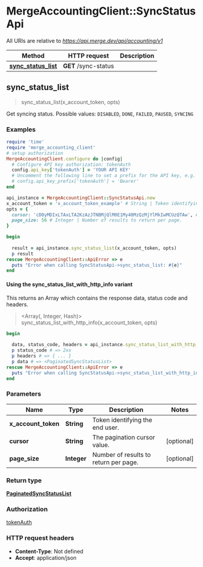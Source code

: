 # MergeAccountingClient::SyncStatusApi

All URIs are relative to *https://api.merge.dev/api/accounting/v1*

| Method | HTTP request | Description |
| ------ | ------------ | ----------- |
| [**sync_status_list**](SyncStatusApi.md#sync_status_list) | **GET** /sync-status |  |


## sync_status_list

> <PaginatedSyncStatusList> sync_status_list(x_account_token, opts)



Get syncing status. Possible values: `DISABLED`, `DONE`, `FAILED`, `PAUSED`, `SYNCING`

### Examples

```ruby
require 'time'
require 'merge_accounting_client'
# setup authorization
MergeAccountingClient.configure do |config|
  # Configure API key authorization: tokenAuth
  config.api_key['tokenAuth'] = 'YOUR API KEY'
  # Uncomment the following line to set a prefix for the API key, e.g. 'Bearer' (defaults to nil)
  # config.api_key_prefix['tokenAuth'] = 'Bearer'
end

api_instance = MergeAccountingClient::SyncStatusApi.new
x_account_token = 'x_account_token_example' # String | Token identifying the end user.
opts = {
  cursor: 'cD0yMDIxLTAxLTA2KzAzJTNBMjQlM0E1My40MzQzMjYlMkIwMCUzQTAw', # String | The pagination cursor value.
  page_size: 56 # Integer | Number of results to return per page.
}

begin
  
  result = api_instance.sync_status_list(x_account_token, opts)
  p result
rescue MergeAccountingClient::ApiError => e
  puts "Error when calling SyncStatusApi->sync_status_list: #{e}"
end
```

#### Using the sync_status_list_with_http_info variant

This returns an Array which contains the response data, status code and headers.

> <Array(<PaginatedSyncStatusList>, Integer, Hash)> sync_status_list_with_http_info(x_account_token, opts)

```ruby
begin
  
  data, status_code, headers = api_instance.sync_status_list_with_http_info(x_account_token, opts)
  p status_code # => 2xx
  p headers # => { ... }
  p data # => <PaginatedSyncStatusList>
rescue MergeAccountingClient::ApiError => e
  puts "Error when calling SyncStatusApi->sync_status_list_with_http_info: #{e}"
end
```

### Parameters

| Name | Type | Description | Notes |
| ---- | ---- | ----------- | ----- |
| **x_account_token** | **String** | Token identifying the end user. |  |
| **cursor** | **String** | The pagination cursor value. | [optional] |
| **page_size** | **Integer** | Number of results to return per page. | [optional] |

### Return type

[**PaginatedSyncStatusList**](PaginatedSyncStatusList.md)

### Authorization

[tokenAuth](../README.md#tokenAuth)

### HTTP request headers

- **Content-Type**: Not defined
- **Accept**: application/json

